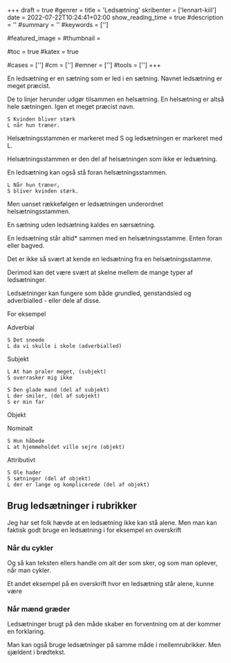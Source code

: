 +++
draft = true
#genrer =
title = 'Ledsætning'
skribenter = ['lennart-kiil']
date = 2022-07-22T10:24:41+02:00
show_reading_time = true
#description = ''
#summary = ''
#keywords = ['']

#featured_image =
#thumbnail =

#toc = true
#katex = true

#cases = ['']
#cm = ['']
#emner = ['']
#tools = ['']
+++

En ledsætning er en sætning som er led i en sætning.
Navnet ledsætning er meget præcist.

De to linjer herunder udgør tilsammen en helsætning.
En helsætning er altså hele sætningen.
Igen et meget præcist navn.


```
S Kvinden bliver stærk
L når hun træner.
```

Helsætningsstammen er markeret med S og ledsætningen er markeret med L.

Helsætningsstammen er den del af helsætningen som ikke er ledsætning.

En ledsætning kan også stå foran helsætningsstammen.


```
L Når hun træner,
S bliver kvinden stærk.
```
Men uanset rækkefølgen er ledsætningen underordnet helsætningsstammen.

En sætning uden ledsætning kaldes en særsætning.

En ledsætning står altid\* sammen med en helsætningsstamme. Enten foran eller bagved.

Det er ikke så svært at kende en ledsætning fra en helsætningsstamme.

Derimod kan det være svært at skelne mellem de mange typer af ledsætninger.

Ledsætninger kan fungere som både grundled, genstandsled og adverbialled - eller dele af disse.

For eksempel

Adverbial

```
S Det sneede
L da vi skulle i skole (adverbialled)
```

Subjekt

```
L At han praler meget, (subjekt)
S overrasker mig ikke
```

```
S Den glade mand (del af subjekt)
L der smiler, (del af subjekt)
S er min far
```


Objekt

Nominalt

```
S Hun håbede
L at hjemmeholdet ville sejre (objekt)
```

Attributivt

```
S Ole hader 
S sætninger (del af objekt)
L der er lange og komplicerede (del af objekt)
```


## Brug ledsætninger i rubrikker

Jeg har set folk hævde at en ledsætning ikke kan stå alene.
Men man kan faktisk godt bruge en ledsætning i for eksempel en overskrift

### Når du cykler

Og så kan teksten ellers handle om alt der som sker, og som man oplever, når man cykler.

Et andet eksempel på en overskrift hvor en ledsætning står alene,
kunne være

### Når mænd græder

Ledsætninger brugt på den måde skaber en forventning om at der kommer en forklaring.

Man kan også bruge ledsætninger på samme måde i mellemrubrikker.
Men sjældent i brødtekst.
